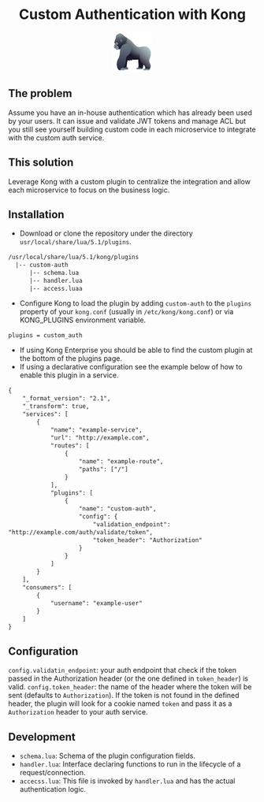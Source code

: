 <div align="center">
	<h1>Custom Authentication with Kong</h1>
	<a href="https://www.joypixels.com/profiles/emoji/gorilla">
		<img
    height="80"
    width="80"
    alt="gorilla"
    src="https://raw.githubusercontent.com/portothree/kong-custom-auth/master/other/gorilla.png"
  />
	</a>
</div>

## The problem

Assume you have an in-house authentication which has already been used by your users. It can issue and validate JWT tokens and manage ACL but you still see yourself building custom code in each microservice to integrate with the custom auth service.

## This solution

Leverage Kong with a custom plugin to centralize the integration and allow each microservice to focus on the business logic.

## Installation

-   Download or clone the repository under the directory `usr/local/share/lua/5.1/plugins`.

```
/usr/local/share/lua/5.1/kong/plugins
  |-- custom-auth
	  |-- schema.lua
	  |-- handler.lua
	  |-- access.luaa
```

-   Configure Kong to load the plugin by adding `custom-auth` to the `plugins` property of your `kong.conf` (usually in `/etc/kong/kong.conf`) or via KONG_PLUGINS environment variable.

```
plugins = custom_auth
```

-   If using Kong Enterprise you should be able to find the custom plugin at the bottom of the plugins page.
-   If using a declarative configuration see the example below of how to enable this plugin in a service.

```
{
	"_format_version": "2.1",
	"_transform": true,
	"services": [
		{
			"name": "example-service",
			"url": "http://example.com",
			"routes": [
				{
					"name": "example-route",
					"paths": ["/"]
				}
			],
			"plugins": [
				{
					"name": "custom-auth",
					"config": {
						"validation_endpoint": "http://example.com/auth/validate/token",
						"token_header": "Authorization"
					}
				}
			]
		}
	],
	"consumers": [
		{
			"username": "example-user"
		}
	]
}
```

## Configuration

`config.validatin_endpoint`: your auth endpoint that check if the token passed in the Authorization header (or the one defined in `token_header`) is valid.
`config.token_header`: the name of the header where the token will be sent (defaults to `Authorization`). If the token is not found in the defined header, the plugin will look for a cookie named `token` and pass it as a `Authorization` header to your auth service.

## Development

-   `schema.lua`: Schema of the plugin configuration fields.
-   `handler.lua`: Interface declaring functions to run in the lifecycle of a request/connection.
-   `accecss.lua`: This file is invoked by `handler.lua` and has the actual authentication logic.
